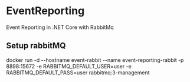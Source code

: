 # EventReporting
Event Reporting in .NET Core with RabbitMq

## Setup rabbitMQ
docker run -d --hostname event-rabbit --name event-reporting-rabbit -p 8898:15672 -e  RABBITMQ_DEFAULT_USER=user -e RABBITMQ_DEFAULT_PASS=user rabbitmq:3-management

